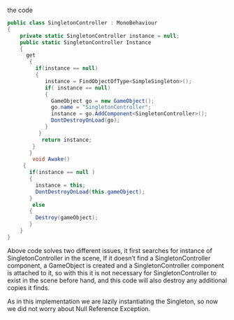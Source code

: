 the code 

```C#
public class SingletonController : MonoBehaviour 
{
    private static SingletonController instance = null;
    public static SingletonController Instance  
    {
      get
       {
         if(instance == null)
         {
            instance = FindObjectOfType<SimpleSingleton>();
            if( instance == null) 
            {
              GameObject go = new GameObject();
              go.name = "SingletonController";
              instance = go.AddComponent<SingletonController>(); 
              DontDestroyOnLoad(go); 
            }
          }
           return instance;
        }
       }
        void Awake() 
     {
       if(instance == null ) 
       {
         instance = this; 
         DontDestroyOnLoad(this.gameObject); 
       }
        else
       {
         Destroy(gameObject); 
       }
    }
}
```


Above code solves two different issues, it first searches for instance of SingletonController  in the scene, If it doesn’t find a SingletonController component, a GameObject is created and a SingletonController component is attached to it, so with this it is not necessary for SingletonController to exist in the scene before hand, and  this code will also destroy any additional copies it finds.

As in this implementation we are lazily instantiating the Singleton, so now we did not worry about Null Reference Exception.
